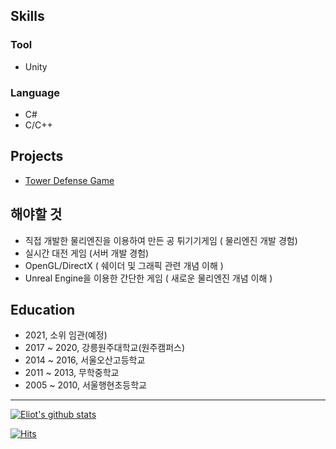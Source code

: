 ## Skills 

### Tool 

- Unity

### Language 

- C#
- C/C++

## Projects

- [Tower Defense Game](https://github.com/eliotjang/Tower_Defense_Game)

## 해야할 것

- 직접 개발한 물리엔진을 이용하여 만든 공 튀기기게임 ( 물리엔진 개발 경험)
- 실시간 대전 게임 (서버 개발 경험)
- OpenGL/DirectX ( 쉐이더 및 그래픽 관련 개념 이해 )
- Unreal Engine을 이용한 간단한 게임 ( 새로운 물리엔진 개념 이해 )

## Education

- 2021, 소위 임관(예정)
- 2017 ~ 2020, 강릉원주대학교(원주캠퍼스)
- 2014 ~ 2016, 서울오산고등학교
- 2011 ~ 2013, 무학중학교
- 2005 ~ 2010, 서울행현초등학교

- - -

[![Eliot's github stats](https://github-readme-stats.vercel.app/api?username=eliotjang)](https://github.com/anuraghazra/github-readme-stats)

[![Hits](https://hits.seeyoufarm.com/api/count/incr/badge.svg?url=https%3A%2F%2Fgithub.com%2Feliotjang)](https://hits.seeyoufarm.com)
